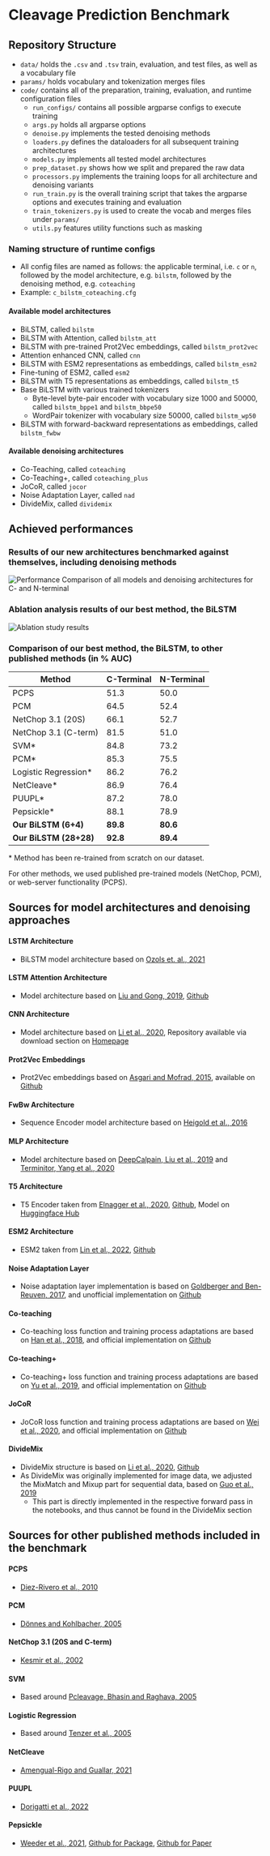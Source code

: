 # Cleavage Prediction Benchmark

## Repository Structure
* `data/` holds the `.csv` and `.tsv` train, evaluation, and test files, as well as a vocabulary file
* `params/` holds vocabulary and tokenization merges files
* `code/` contains all of the preparation, training, evaluation, and runtime configuration files
    * `run_configs/` contains all possible argparse configs to execute training
    * `args.py` holds all argparse options 
    * `denoise.py` implements the tested denoising methods
    * `loaders.py` defines the dataloaders for all subsequent training architectures
    * `models.py` implements all tested model architectures
    * `prep_dataset.py` shows how we split and prepared the raw data
    * `processors.py` implements the training loops for all architecture and denoising variants
    * `run_train.py` is the overall training script that takes the argparse options and executes training and evaluation
    * `train_tokenizers.py` is used to create the vocab and merges files under `params/`
    * `utils.py` features utility functions such as masking

### Naming structure of runtime configs
* All config files are named as follows: the applicable terminal, i.e. `c` or `n`, followed by the model architecture, e.g. `bilstm`, followed by the denoising method, e.g. `coteaching`
* Example: `c_bilstm_coteaching.cfg`

#### Available model architectures
* BiLSTM, called `bilstm`
* BiLSTM with Attention, called `bilstm_att`
* BiLSTM with pre-trained Prot2Vec embeddings, called `bilstm_prot2vec`
* Attention enhanced CNN, called `cnn`
* BiLSTM with ESM2 representations as embeddings, called `bilstm_esm2`
* Fine-tuning of ESM2, called `esm2`
* BiLSTM with T5 representations as embeddings, called `bilstm_t5`
* Base BiLSTM with various trained tokenizers
    * Byte-level byte-pair encoder with vocabulary size 1000 and 50000, called `bilstm_bppe1` and `bilstm_bbpe50`
    * WordPair tokenizer with vocabulary size 50000, called `bilstm_wp50`
* BiLSTM with forward-backward representations as embeddings, called `bilstm_fwbw`

#### Available denoising architectures
* Co-Teaching, called `coteaching`
* Co-Teaching+, called `coteaching_plus`
* JoCoR, called `jocor`
* Noise Adaptation Layer, called `nad`
* DivideMix, called `dividemix`

## Achieved performances
### Results of our new architectures benchmarked against themselves, including denoising methods
![Performance Comparison of all models and denoising architectures for C- and N-terminal](img/perf-bar.png)

### Ablation analysis results of our best method, the BiLSTM
![Ablation study results](img/ablation_results.png)

### Comparison of our best method, the BiLSTM, to other published methods (in % AUC)

| Method                 	| C-Terminal  	| N-Terminal 	|
|------------------------	|------------	|------------	|
| PCPS                   	| 51.3       	| 50.0       	|
| PCM                    	| 64.5       	| 52.4       	|
| NetChop 3.1 (20S)      	| 66.1       	| 52.7       	|
| NetChop 3.1 (C-term)   	| 81.5       	| 51.0       	|
| SVM\*                   	| 84.8       	| 73.2       	|
| PCM\*                   	| 85.3       	| 75.5       	|
| Logistic Regression\*   	| 86.2       	| 76.2       	|
| NetCleave\*             	| 86.9       	| 76.4       	|
| PUUPL\*                 	| 87.2       	| 78.0       	|
| Pepsickle\*              	| 88.1       	| 78.9       	|
| **Our BiLSTM (6+4)**   	| **89.8**   	| **80.6**   	|
| **Our BiLSTM (28+28)** 	| **92.8**   	| **89.4**   	|

\* Method has been re-trained from scratch on our dataset.

For other methods, we used published pre-trained models (NetChop, PCM), or web-server functionality (PCPS).

## Sources for model architectures and denoising approaches
#### LSTM Architecture
* BiLSTM model architecture based on [Ozols et. al., 2021](https://www.mdpi.com/1422-0067/22/6/3071/htm)

#### LSTM Attention Architecture
* Model architecture based on [Liu and Gong, 2019](https://bmcbioinformatics.biomedcentral.com/counter/pdf/10.1186/s12859-019-3199-1.pdf), [Github](https://github.com/Jiale-Liu/LSTM)

#### CNN Architecture
* Model architecture based on [Li et al., 2020](https://academic.oup.com/bioinformatics/article/36/4/1057/5578482?login=true), Repository available via download section on [Homepage](https://deepcleave.erc.monash.edu/)

#### Prot2Vec Embeddings
* Prot2Vec embeddings based on [Asgari and Mofrad, 2015](https://journals.plos.org/plosone/article?id=10.1371/journal.pone.0141287), available on [Github](https://github.com/ehsanasgari/Deep-Proteomics)

#### FwBw Architecture
* Sequence Encoder model architecture based on [Heigold et al., 2016](https://arxiv.org/abs/1606.06640)

#### MLP Architecture
* Model architecture based on [DeepCalpain, Liu et al., 2019](https://www.frontiersin.org/articles/10.3389/fgene.2019.00715/full) and [Terminitor, Yang et al., 2020](https://www.biorxiv.org/content/10.1101/710699v2)

#### T5 Architecture
* T5 Encoder taken from [Elnagger et al., 2020](https://ieeexplore.ieee.org/document/9477085), [Github](https://github.com/agemagician/ProtTrans), Model on [Huggingface Hub](https://huggingface.co/Rostlab/prot_t5_xl_half_uniref50-enc)

#### ESM2 Architecture
* ESM2 taken from [Lin et al., 2022](https://www.biorxiv.org/content/10.1101/2022.07.20.500902v1), [Github](https://github.com/facebookresearch/esm)

#### Noise Adaptation Layer
* Noise adaptation layer implementation is based on [Goldberger and Ben-Reuven, 2017](https://openreview.net/references/pdf?id=Sk5qglwSl), and unofficial implementation on [Github](https://github.com/Billy1900/Noise-Adaption-Layer)

#### Co-teaching
* Co-teaching loss function and training process adaptations are based on [Han et al., 2018](https://arxiv.org/abs/1804.06872), and official implementation on [Github](https://github.com/bhanML/Co-teaching)

#### Co-teaching+
* Co-teaching+ loss function and training process adaptations are based on [Yu et al., 2019](https://arxiv.org/abs/1901.04215), and official implementation on [Github](https://github.com/xingruiyu/coteaching_plus)

#### JoCoR
* JoCoR loss function and training process adaptations are based on [Wei et al., 2020](https://openaccess.thecvf.com/content_CVPR_2020/html/Wei_Combating_Noisy_Labels_by_Agreement_A_Joint_Training_Method_with_CVPR_2020_paper.html), and official implementation on [Github](https://github.com/hongxin001/JoCoR)

#### DivideMix
* DivideMix structure is based on [Li et al., 2020](https://openreview.net/pdf?id=HJgExaVtwr), [Github](https://github.com/LiJunnan1992/DivideMix)
* As DivideMix was originally implemented for image data, we adjusted the MixMatch and Mixup part for sequential data, based on [Guo et al., 2019](https://arxiv.org/abs/1905.08941)
    * This part is directly implemented in the respective forward pass in the notebooks, and thus cannot be found in the DivideMix section

## Sources for other published methods included in the benchmark
#### PCPS
* [Diez-Rivero et al., 2010](https://doi.org/10.1186/1471-2105-11-479)

#### PCM
* [Dönnes and Kohlbacher, 2005](https://doi.org/10.1110/ps.051352405)

#### NetChop 3.1 (20S and C-term)
* [Kesmir et al., 2002](https://doi.org/10.1093/protein/15.4.287)

#### SVM
* Based around [Pcleavage, Bhasin and Raghava, 2005](https://doi.org/10.1093/nar/gki587)

#### Logistic Regression
* Based around [Tenzer et al., 2005](https://doi.org/10.1007/s00018-005-4528-2)

#### NetCleave
* [Amengual-Rigo and Guallar, 2021](https://doi.org/10.1038/s41598-021-92632-y)

#### PUUPL
* [Dorigatti et al., 2022](https://arxiv.org/abs/2209.07527)

#### Pepsickle
* [Weeder et al., 2021](https://doi.org/10.1093/bioinformatics/btab628), [Github for Package](https://github.com/pdxgx/pepsickle), [Github for Paper](https://github.com/pdxgx/pepsickle-paper)
